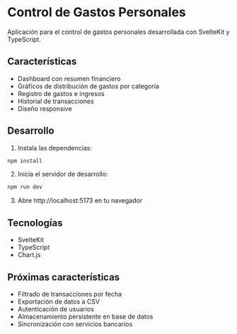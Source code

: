 # Control de Gastos Personales

Aplicación para el control de gastos personales desarrollada con SvelteKit y TypeScript.

## Características

- Dashboard con resumen financiero
- Gráficos de distribución de gastos por categoría
- Registro de gastos e ingresos
- Historial de transacciones
- Diseño responsive

## Desarrollo

1. Instala las dependencias:

```bash
npm install
```

2. Inicia el servidor de desarrollo:

```bash
npm run dev
```

3. Abre http://localhost:5173 en tu navegador

## Tecnologías

- SvelteKit
- TypeScript
- Chart.js

## Próximas características

- Filtrado de transacciones por fecha
- Exportación de datos a CSV
- Autenticación de usuarios
- Almacenamiento persistente en base de datos
- Sincronización con servicios bancarios
